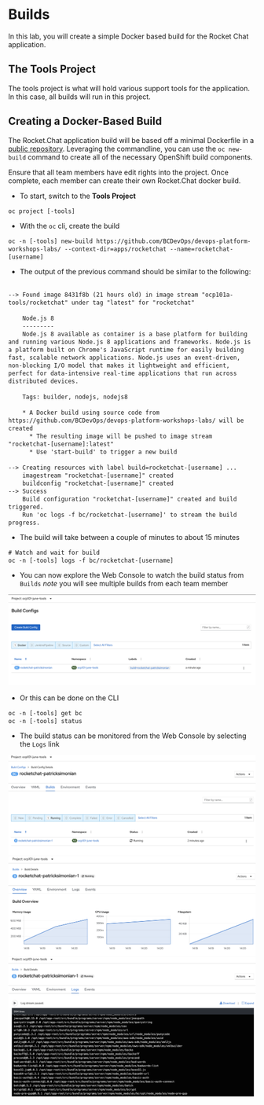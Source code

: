 # Builds
In this lab, you will create a simple Docker based build for the Rocket Chat application.

## The Tools Project
The tools project is what will hold various support tools for the application. In this case, all builds will run in this project.

## Creating a Docker-Based Build
The Rocket.Chat application build will be based off a minimal Dockerfile in a [public repository](https://github.com/BCDevOps/devops-platform-workshops-labs/tree/master/apps/rocketchat). 
Leveraging the commandline, you can use the `oc new-build` command to create all of the necessary 
OpenShift build components. 

Ensure that all team members have edit rights into the project. Once complete, 
each member can create their own Rocket.Chat docker build. 

- To start, switch to the __Tools Project__

```
oc project [-tools]
```

- With the `oc` cli, create the build

```oc:cli
oc -n [-tools] new-build https://github.com/BCDevOps/devops-platform-workshops-labs/ --context-dir=apps/rocketchat --name=rocketchat-[username]
```

- The output of the previous command should be similar to the following: 

```

--> Found image 8431f8b (21 hours old) in image stream "ocp101a-tools/rocketchat" under tag "latest" for "rocketchat"

    Node.js 8 
    --------- 
    Node.js 8 available as container is a base platform for building and running various Node.js 8 applications and frameworks. Node.js is a platform built on Chrome's JavaScript runtime for easily building fast, scalable network applications. Node.js uses an event-driven, non-blocking I/O model that makes it lightweight and efficient, perfect for data-intensive real-time applications that run across distributed devices.

    Tags: builder, nodejs, nodejs8

    * A Docker build using source code from https://github.com/BCDevOps/devops-platform-workshops-labs/ will be created
      * The resulting image will be pushed to image stream "rocketchat-[username]:latest"
      * Use 'start-build' to trigger a new build

--> Creating resources with label build=rocketchat-[username] ...
    imagestream "rocketchat-[username]" created
    buildconfig "rocketchat-[username]" created
--> Success
    Build configuration "rocketchat-[username]" created and build triggered.
    Run 'oc logs -f bc/rocketchat-[username]' to stream the build progress.
```

- The build will take between a couple of minutes to about 15 minutes
```oc:cli
# Watch and wait for build
oc -n [-tools] logs -f bc/rocketchat-[username]
```
- You can now explore the Web Console to watch the build status from `Builds`
*note* you will see multiple builds from each team member

![](./images/01_builds.png)

- Or this can be done on the CLI

```
oc -n [-tools] get bc
oc -n [-tools] status
```

- The build status can be monitored from the Web Console by selecting  the `Logs` link

![](./images/01_build_logs.png)
![](./images/01_build_logs_02.png)
![](./images/01_build_logs_03.png)
